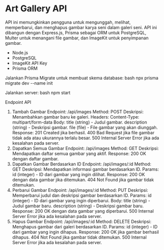 # Art Gallery API

API ini memungkinkan pengguna untuk mengunggah, melihat, memperbarui, dan menghapus gambar karya seni dalam galeri seni. API ini dibangun dengan Express.js, Prisma sebagai ORM untuk PostgreSQL, Multer untuk menangani file gambar, dan ImageKit untuk penyimpanan gambar.

- Node.js
- PostgreSQL
- ImageKit API Key
- Prisma ORM

Jalankan Prisma Migrate untuk membuat skema database:
bash
npx prisma migrate dev --name init

Jalankan server:
bash
npm start

Endpoint API
1. Tambah Gambar
Endpoint: /api/images
Method: POST
Deskripsi: Menambahkan gambar baru ke galeri.
Headers:
Content-Type: multipart/form-data
Body:
title (string) - Judul gambar.
description (string) - Deskripsi gambar.
file (file) - File gambar yang akan diunggah.
Response:
201 Created jika berhasil.
400 Bad Request jika file gambar tidak ada atau ukurannya terlalu besar.
500 Internal Server Error jika ada kesalahan pada server.
2. Dapatkan Semua Gambar
Endpoint: /api/images
Method: GET
Deskripsi: Mendapatkan daftar semua gambar yang aktif.
Response:
200 OK dengan daftar gambar.
3. Dapatkan Gambar Berdasarkan ID
Endpoint: /api/images/:id
Method: GET
Deskripsi: Mendapatkan informasi gambar berdasarkan ID.
Params:
id (integer) - ID dari gambar yang ingin dilihat.
Response:
200 OK dengan data gambar jika ditemukan.
404 Not Found jika gambar tidak ditemukan.
4. Perbarui Gambar
Endpoint: /api/images/:id
Method: PUT
Deskripsi: Memperbarui judul dan deskripsi gambar berdasarkan ID.
Params:
id (integer) - ID dari gambar yang ingin diperbarui.
Body:
title (string) - Judul gambar baru.
description (string) - Deskripsi gambar baru.
Response:
200 OK dengan data gambar yang diperbarui.
500 Internal Server Error jika ada kesalahan pada server.
5. Hapus Gambar
Endpoint: /api/images/:id
Method: DELETE
Deskripsi: Menghapus gambar dari galeri berdasarkan ID.
Params:
id (integer) - ID dari gambar yang ingin dihapus.
Response:
200 OK jika gambar berhasil dihapus.
404 Not Found jika gambar tidak ditemukan.
500 Internal Server Error jika ada kesalahan pada server.
